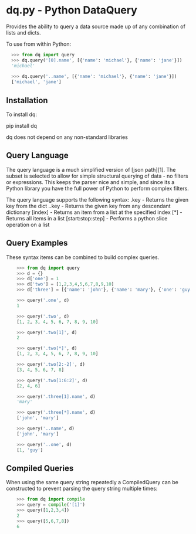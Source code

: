 dq.py - Python DataQuery
=========================
Provides the ability to query a data source made up of any combination
of lists and dicts.

To use from within Python:

```python
  >>> from dq import query
  >>> dq.query('[0].name', [{'name': 'michael'}, {'name': 'jane'}])
  'michael' 
  
  >>> dq.query('..name', [{'name': 'michael'}, {'name': 'jane'}])
  ['michael', 'jane']
```

Installation
------------
To install dq:

  pip install dq

dq does not depend on any non-standard libraries

Query Language
--------------
The query language is a much simplified version of [json path][1]. The subset
is selected to allow for simple structural querying of data - no filters or 
expressions. This keeps the parser nice and simple, and since its a Python
library you have the full power of Python to perform complex filters.

The query language supports the following syntax:
    .key - Returns the given key from the dict
    ..key - Returns the given key from any descendant dictionary 
    [index] - Returns an item from a list at the specified index
    [*] - Returns all items in a list
    [start:stop:step] - Performs a python slice operation on a list

Query Examples
--------------
These syntax items can be combined to build complex queries.

```python
    >>> from dq import query
    >>> d = {}
    >>> d['one'] = 1
    >>> d['two'] = [1,2,3,4,5,6,7,8,9,10]
    >>> d['three'] = [{'name': 'john'}, {'name': 'mary'}, {'one': 'guy'}]

    >>> query('.one', d)
    1

    >>> query('.two', d)
    [1, 2, 3, 4, 5, 6, 7, 8, 9, 10]

    >>> query('.two[1]', d)
    2

    >>> query('.two[*]', d)
    [1, 2, 3, 4, 5, 6, 7, 8, 9, 10]

    >>> query('.two[2:-2]', d)
    [3, 4, 5, 6, 7, 8]

    >>> query('.two[1:6:2]', d)
    [2, 4, 6]

    >>> query('.three[1].name', d)
    'mary'

    >>> query('.three[*].name', d)
    ['john', 'mary']

    >>> query('..name', d)
    ['john', 'mary']

    >>> query('..one', d)
    [1, 'guy']
```

Compiled Queries
----------------
When using the same query string repeatedly a CompiledQuery can be constructed
to prevent parsing the query string multiple times:

```python
    >>> from dq import compile
    >>> query = compile('[1]')
    >>> query([1,2,3,4])
    2
    >>> query([5,6,7,8])
    6
```
